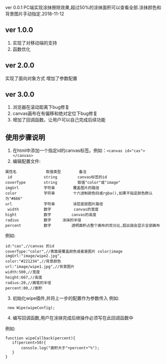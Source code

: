 ﻿ver 0.0.1
PC端实现涂抹擦除效果,超过50%的涂抹面积可以查看全部.涂抹颜色和背景图片手动指定.2018-11-12
## ver 1.0.0 ##
1. 实现了对移动端的支持
1. 函数优化
## ver 2.0.0 ##
实现了面向对象方式
增加了参数配置
## ver 3.0.0 ##
1. 浏览器在滚动距离下bug修复
1. canvas画布在有偏移和绝对定位下bug修复
1. 增加了回调函数。让用户可以自己完成后续功能

## 使用步骤说明 ##
1. 在html中添加一个指定id的canvas标签。例如：` <canvas id="cas"></canvas> `
2. 编辑配置文件:
``` 
属性名 	 		取值类型 		备注 
 id 			 string  		canvas标签的id 
coverType 		 string 	 	取值"color"或"image" 
imgUrl 		 	 字符串 	 	覆盖图片的路径
color			 字符串	 	十六进制颜色码或rgba(),如果不指定颜色默认为"#666"
url 			 字符串		涂层底部图片路径
 width 			 数字 		 canvas的宽度
hight			 数字  		canvas的高度
radius 			 数字		涂抹的半径
percent			 数字 		透明面积占整个画布的百分比,超出就会显示全部画布
``` 
例如:
``` 
id:"cas",//canvas 的id
coverType:"color",//表面是覆盖颜色或者是图片 color|image
imgUrl:"image/wipe2.jpg",
color:"#221234",//背景颜色
url:"image/wipe1.jpg",//背景图片
width:500,//宽度
height:667,//高度
radius:20,//画笔的半径
percent:80,//面积
 ```3. 初始化wipe插件,并将上一步的配置作为参数传入例如:``` 
 new Wipe(wipeConfig);
 ``` 4. 编写回调函数,用户在涂抹完成后继操作必须写在此回调函数中  例如: ``` 
function wipeCallback(percent){
	if(percent>50){
		console.log("面积大于"+percent+"%");
	}
}
 ``` 